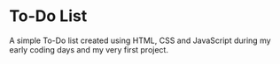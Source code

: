 # To-Do List

A simple To-Do list created using HTML, CSS and JavaScript during my early coding days and my very first project.
